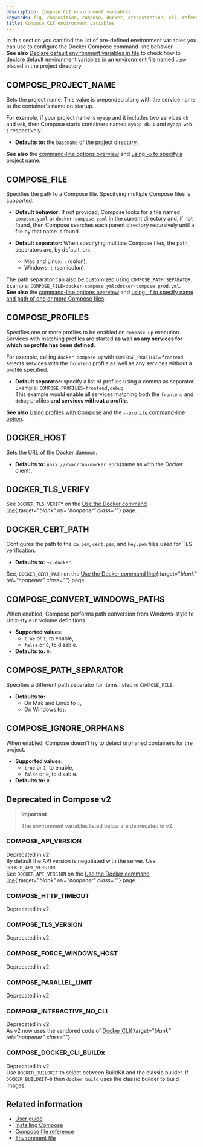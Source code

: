 ```yaml
---
description: Compose CLI environment variables
keywords: fig, composition, compose, docker, orchestration, cli, reference
title: Compose CLI environment variables
---
```


In this section you can find the list of pre-defined environment variables you can use to configure the Docker Compose command-line behavior.  
**See also** [Declare default environment variables in file](../env-file.md) to check how to declare default environment variables in an environment file named `.env` placed in the project directory.

## COMPOSE\_PROJECT\_NAME

Sets the project name. This value is prepended along with the service name to
the container's name on startup.

For example, if your project name is `myapp` and it includes two services `db` and `web`, 
then Compose starts containers named `myapp-db-1` and `myapp-web-1` respectively.

* **Defaults to:** the `basename` of the project directory.

**See also** the [command-line options overview](index.md#command-options-overview-and-help) and [using `-p` to specify a project name](index.md#use--p-to-specify-a-project-name).

## COMPOSE\_FILE

Specifies the path to a Compose file. Specifying multiple Compose files is supported.

* **Default behavior:** If not provided, Compose looks for a file named `compose.yaml` or `docker-compose.yaml` in the current directory and, if not found, then Compose searches each parent directory recursively until a file by that name is found.

* **Default separator:** When specifying multiple Compose files, the path separators are, by default, on:
    * Mac and Linux: `:` (colon),
    * Windows: `;` (semicolon).

The path separator can also be customized using `COMPOSE_PATH_SEPARATOR`.  
Example: `COMPOSE_FILE=docker-compose.yml:docker-compose.prod.yml`.  
**See also** the [command-line options overview](index.md#command-options-overview-and-help) and [using `-f` to specify name and path of one or more Compose files](index.md#use--f-to-specify-name-and-path-of-one-or-more-compose-files).

## COMPOSE\_PROFILES

Specifies one or more profiles to be enabled on `compose up` execution.
Services with matching profiles are started **as well as any services for which no profile has been defined**.

For example, calling `docker compose up`with `COMPOSE_PROFILES=frontend` selects services with the 
`frontend` profile as well as any services without a profile specified.


* **Default separator:**  specify a list of profiles using a comma as separator.  
Example: `COMPOSE_PROFILES=frontend,debug`  
This example would enable all services matching both the `frontend` and `debug` profiles **and services without a profile**.

**See also** [Using profiles with Compose](../profiles.md) and the [`--profile` command-line option](index.md#use---profile-to-specify-one-or-more-active-profiles).

## DOCKER\_HOST

Sets the URL of the Docker daemon. 
* **Defaults to:** `unix:///var/run/docker.sock`(same as with the Docker client).

## DOCKER\_TLS\_VERIFY

See `DOCKER_TLS_VERIFY` on the [Use the Docker command line](../../../engine/reference/commandline/cli/#environment-variables){:target="_blank" rel="noopener" class="_"} page.

## DOCKER\_CERT\_PATH

Configures the path to the `ca.pem`, `cert.pem`, and `key.pem` files used for TLS verification.  
* **Defaults to:** `~/.docker`.

See, `DOCKER_CERT_PATH` on the [Use the Docker command line](../../../engine/reference/commandline/cli/#environment-variables){:target="_blank" rel="noopener" class="_"} page.

## COMPOSE\_CONVERT\_WINDOWS\_PATHS

When enabled, Compose performs path conversion from Windows-style to Unix-style in volume definitions.

* **Supported values:** 
    * `true` or `1`, to enable,
    * `false` or `0`, to disable.
* **Defaults to:** `0`.

## COMPOSE\_PATH\_SEPARATOR

Specifies a different path separator for items listed in `COMPOSE_FILE`.

* **Defaults to:**
    * On Mac and Linux to `:`,
    * On Windows to`;`.

## COMPOSE\_IGNORE\_ORPHANS

When enabled, Compose doesn't try to detect orphaned containers for the project.

* **Supported values:** 
    * `true` or `1`, to enable,
    * `false` or `0`, to disable.
* **Defaults to:** `0`.

## Deprecated in Compose v2

>**Important**
>
> The environment variables listed below are deprecated in v2.  

### COMPOSE\_API\_VERSION

Deprecated in v2.  
By default the API version is negotiated with the server. Use `DOCKER_API_VERSION`.  
See `DOCKER_API_VERSION` on the [Use the Docker command line](../../../engine/reference/commandline/cli/#environment-variables){:target="_blank" rel="noopener" class="_"} page.

### COMPOSE\_HTTP\_TIMEOUT

Deprecated in v2.

### COMPOSE\_TLS\_VERSION

Deprecated in v2.

### COMPOSE\_FORCE\_WINDOWS\_HOST

Deprecated in v2.

### COMPOSE\_PARALLEL\_LIMIT

Deprecated in v2.

### COMPOSE\_INTERACTIVE\_NO\_CLI

Deprecated in v2.  
As v2 now uses the vendored code of [Docker CLI](https://github.com/docker/cli){:target="_blank" rel="noopener" class="_"}.

### COMPOSE\_DOCKER\_CLI\_BUILDx

Deprecated in v2.  
Use `DOCKER_BUILDKIT` to select between BuildKit and the classic builder. If `DOCKER_BUILDKIT=0` then `docker build` uses the classic builder to build images.

## Related information

- [User guide](../index.md)
- [Installing Compose](../install/index.md)
- [Compose file reference](../compose-file/index.md)
- [Environment file](../env-file.md)
